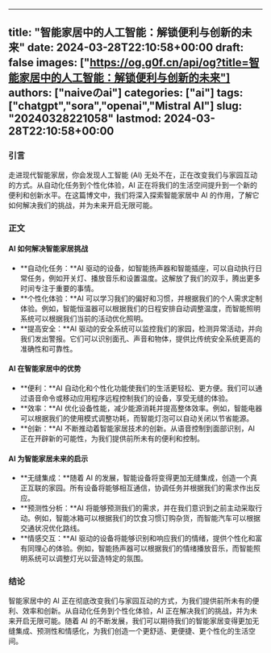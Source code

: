 
---
title: "智能家居中的人工智能：解锁便利与创新的未来"
date: 2024-03-28T22:10:58+00:00
draft: false
images: ["https://og.g0f.cn/api/og?title=智能家居中的人工智能：解锁便利与创新的未来"]
authors: ["naiveのai"]
categories: ["ai"]
tags: ["chatgpt","sora","openai","Mistral AI"]
slug: "20240328221058"
lastmod: 2024-03-28T22:10:58+00:00
---
### 引言

走进现代智能家居，你会发现人工智能 (AI) 无处不在，正在改变我们与家园互动的方式。从自动化任务到个性化体验，AI 正在将我们的生活空间提升到一个新的便利和创新水平。在这篇博文中，我们将深入探索智能家居中 AI 的作用，了解它如何解决我们的挑战，并为未来开启无限可能。

### 正文

#### AI 如何解决智能家居挑战

* **自动化任务：**AI 驱动的设备，如智能扬声器和智能插座，可以自动执行日常任务，例如开关灯、播放音乐和设置温度。这解放了我们的双手，腾出更多时间专注于重要的事情。
* **个性化体验：**AI 可以学习我们的偏好和习惯，并根据我们的个人需求定制体验。例如，智能恒温器可以根据我们的日程安排自动调整温度，而智能照明系统可以根据我们当前的活动优化照明。
* **提高安全：**AI 驱动的安全系统可以监控我们的家园，检测异常活动，并向我们发出警报。它们可以识别面孔、声音和物体，提供比传统安全系统更高的准确性和可靠性。

#### AI 在智能家居中的优势

* **便利：**AI 自动化和个性化功能使我们的生活更轻松、更方便。我们可以通过语音命令或移动应用程序远程控制我们的设备，享受无缝的体验。
* **效率：**AI 优化设备性能，减少能源消耗并提高整体效率。例如，智能电器可以根据我们的使用模式调整功耗，而智能灯泡可以自动关闭以节省能源。
* **创新：**AI 不断推动着智能家居技术的创新。从语音控制到面部识别，AI 正在开辟新的可能性，为我们提供前所未有的便利和控制。

#### AI 为智能家居未来的启示

* **无缝集成：**随着 AI 的发展，智能设备将变得更加无缝集成，创造一个真正互联的家园。所有设备将能够相互通信，协调任务并根据我们的需求作出反应。
* **预测性分析：**AI 将能够预测我们的需求，并在我们意识到之前主动采取行动。例如，智能冰箱可以根据我们的饮食习惯订购杂货，而智能汽车可以根据交通状况优化路线。
* **情感交互：**AI 驱动的设备将能够识别和响应我们的情绪，提供个性化和富有同理心的体验。例如，智能扬声器可以根据我们的情绪播放音乐，而智能照明系统可以调整灯光以营造特定的氛围。

### 结论

智能家居中的 AI 正在彻底改变我们与家园互动的方式，为我们提供前所未有的便利、效率和创新。从自动化任务到个性化体验，AI 正在解决我们的挑战，并为未来开启无限可能。随着 AI 的不断发展，我们可以期待我们的智能家居变得更加无缝集成、预测性和情感化，为我们创造一个更舒适、更便捷、更个性化的生活空间。